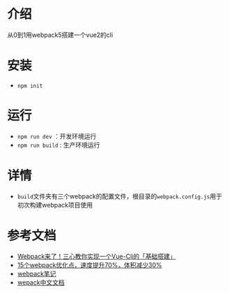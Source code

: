 # 介绍
从0到1用webpack5搭建一个vue2的cli
# 安装
* ```npm init```
# 运行
* ```npm run dev``` ：开发环境运行
* ```npm run build``` : 生产环境运行
# 详情
* ```build```文件夹有三个webpack的配置文件，根目录的```webpack.config.js```用于初次构建webpack项目使用
# 参考文档
* [Webpack来了！三心教你实现一个Vue-Cli的「基础搭建」](https://mp.weixin.qq.com/s?__biz=Mzg2NjY2NTcyNg==&mid=2247485902&idx=1&sn=14e0e68cc79573b9c8660646423354c3&chksm=ce461c5ff931954901fb4029cfd0b3eefc4ebaaded854cbf2ad51295b6fc1089775d3621f083&scene=21#wechat_redirect)
* [15个webpack优化点，速度提升70%，体积减少30%](https://mp.weixin.qq.com/s?__biz=Mzg2NjY2NTcyNg==&mid=2247485938&idx=1&sn=a7d1a7a0f4dffd44242f5eb8fac4097e&chksm=ce461c63f9319575372331fe7a8373fed34e0993260523c2ce4aea6cf20437a255f44aaac25f&scene=21#wechat_redirect)
* [webpack笔记](https://blog.csdn.net/weixin_45754293/article/details/122777014)
* [wepack中文文档](https://webpack.docschina.org/concepts/)